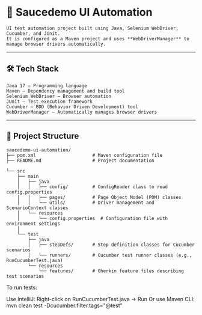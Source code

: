 # 🧪 Saucedemo UI Automation

```
UI test automation project built using Java, Selenium WebDriver, Cucumber, and JUnit. 
It is configured as a Maven project and uses **WebDriverManager** to manage browser drivers automatically.
```

---

## 🛠 Tech Stack

```
Java 17 – Programming language
Maven – Dependency management and build tool
Selenium WebDriver – Browser automation
JUnit – Test execution framework
Cucumber – BDD (Behavior Driven Development) tool
WebDriverManager – Automatically manages browser drivers
```

---

## 📁 Project Structure

```
saucedemo-ui-automation/
├── pom.xml                     # Maven configuration file
├── README.md                   # Project documentation

└── src
    ├── main
    │   ├── java
    │   │   ├── config/         # ConfigReader class to read config.properties
    │   │   ├── pages/          # Page Object Model (POM) classes
    │   │   └── utils/          # Driver management and ScenarioContext classes
    │   └── resources
    │       └── config.properties  # Configuration file with environment settings
    │
    └── test
        ├── java
        │   ├── stepDefs/       # Step definition classes for Cucumber scenarios
        │   └── runners/        # Cucumber test runner classes (e.g., RunCucumberTest.java)
        └── resources
            └── features/       # Gherkin feature files describing test scenarios
```

To run tests:

Use IntelliJ: Right-click on RunCucumberTest.java → Run
Or use Maven CLI: mvn clean test -Dcucumber.filter.tags="@test"

